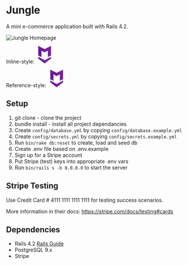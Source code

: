 # Jungle

A mini e-commerce application built with Rails 4.2.

![Jungle Homepage](https://github.com/glueckler/rails-jungle/blob/master/jungle.png "Jungle Homepage")

Inline-style:
![alt text](https://github.com/adam-p/markdown-here/raw/master/src/common/images/icon48.png "Hover over text")

Reference-style:
![alt text][logo]

[logo]: https://github.com/adam-p/markdown-here/raw/master/src/common/images/icon48.png "Logo Title Text 2"


## Setup

1. git clone - clone the project
2. bundle install - install all project dependancies
3. Create `config/database.yml` by copying `config/database.example.yml`
4. Create `config/secrets.yml` by copying `config/secrets.example.yml`
5. Run `bin/rake db:reset` to create, load and seed db
6. Create .env file based on .env.example
7. Sign up for a Stripe account
8. Put Stripe (test) keys into appropriate .env vars
9. Run `bin/rails s -b 0.0.0.0` to start the server

## Stripe Testing

Use Credit Card # 4111 1111 1111 1111 for testing success scenarios.

More information in their docs: <https://stripe.com/docs/testing#cards>

## Dependencies

* Rails 4.2 [Rails Guide](http://guides.rubyonrails.org/v4.2/)
* PostgreSQL 9.x
* Stripe
